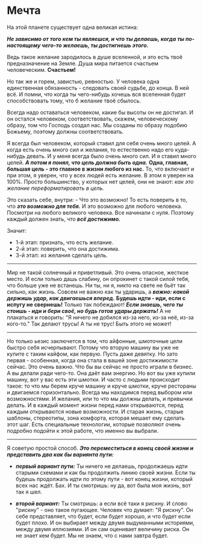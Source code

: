 # Мечта

На этой планете существует одна великая истина:

_**Не зависимо от того кем ты являешся, и что ты делаешь, когда ты по-настоящему чего-то желаешь, ты достигнешь этого.**_

Ведь такое желание зародилось в душе вселенной, и это есть твоё предназначение на Земле. 
Душа мира питается счастьем человеческим. 
**Счастьем!**

Но так же и горем, завистью, ревностью.
У человека одна единственная обязанность - следовать своей судьбе, до конца.
В ней всё.
И помни, что когда ты чего-нибудь хочешь вся вселенная будет способствовать тому, что б желание твоё сбылось.

Всегда надо оставаться человеком, какие бы высоты он не достигал.
И он остался человеком, соответствовать, скажем, человеческому образу, том что Господь создал нас.
Мы созданы по образу подобию Божьему, поэтому должны соответствовать.

Я всегда был человеком, который ставил для себя очень много целей.
А когда есть очень много сил и желания, то естественно надо его куда-нибудь девать.
И у меня всегда было очень много сил.
И я ставил много целей. 
_**А потом я понял, что цель должна быть одна.**_
**Одна, главная, большая цель - это главное в жизни любого из нас.**
То, что включает и при этом, я уверен, что у всех людей есть желание. 
В этом я уверен на 100%.
Просто большинство, у которых нет целей, они не знают: _как это желание переформатировать в цель._

Это сказать себе, внутри: - Что это возможно!
То есть поверить в то, что _**это возможно для тебя.**_
И это возможно для любого человека.
Посмотри на любого великого человека.
Все начинали с нуля.
Поэтому каждый должен знать, что _**всё достижимо.**_

Значит:
 * 1-й этап: признать, что есть желание.
 * 2-й этап: поверить, что она достижима.
 * 3-й этап: из желания сделать цель.

---

Мир не такой солнечный и приветливый. 
Это очень опасное, жесткое место. 
И если только дашь слабину, он опрокинет с такой силой тебя, что больше уже не встанешь.
Ни ты, ни я, никто на свете не бьёт так сильно, как жизнь.
Совсем не важно как ты ударишь, а _**важно: какой держишь удар, как двигаешься вперед.**_
**Будешь идти - иди, если с испугу не свернешь!**
Только так побеждают!
_**Если знаешь, чего ты стоишь - иди и бери своё, но будь готов удары держать!**_
А не плакаться и говорить: "Я ничего не добился из-за него, из-за неё, из-за кого-то."
Так делают трусы! А ты не трус!
Быть этого не может!

---

Но только ьезис заключется в том, что айфонные, шмоточные цели быстро себя исчерпывают.
Потому что вторую машину вы уже не купите с таким кайфом, как первую.
Пусть даже девятку.
Но зато первая - особенная, когда она стала в вашей зоне достижимости сейчас.
Это очень важно.
Что бы вы сейчас не просто играли в бизнес.
А вы делали ради чего-то.
Она даёт вам энергию.
Но вот вы уже купили машину, вот у вас есть эти шмотки.
И часто с людьми происходит такое: то что мы берем круче машину и круче шмотки, круче рестораны и двигаемся горизонтально.
Всегда мы находимся перед выбором или возможностями.
И желания, или то что мы должны делать, и привычки делать.
И в каждый момент жизни перед нами открываются, перед каждым открываются новые возможности.
И старая жизнь, старые шаблоны, стереотипы, зона комфорта, которая мешает ему сделать этот шаг.
Есть специальные технологии, которые позволяют очень подробно подойти к этой работе, что именно вы выбрали.

---

Я советую простой способ.
 _**Это переместиться в конец своей жизни и представить два как бы вариянта пути:**_
  * _**первый вариант пути:**_ 
    Ты ничего не делаешь, продолжаешь идти старыми схемами и как бы продолжить линию своей жизни.
    Если ты будешь продолжать идти по этому пути - вот конец жизни, который всех нас ждёт.
    Бах. И ты смотришь: ну да, вот была моя жизнь, вот так я шел.

  * _**второй вариант:**_
    Ты смотришь: а если всё таки я рискну.
    И слово "рискну" - оно такое пугающее.
    Человек что думает: "Я рискну".
    Он себе представляет, что будет, если будет хорошо, и что будет если будет плохо.
    И он выбирает между двумя выдуманными историями, между двумя иллюзиями.
    И он сам оценивает величину риска.
    Он не знает кем будет.
    Мы не знаем, что с нами завтра будет.

   











